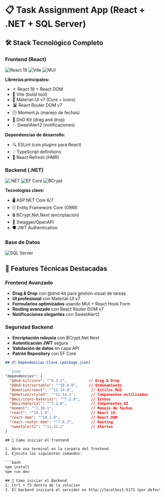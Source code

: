 # 📋 Task Assignment App (React + .NET + SQL Server)

## 🛠️ Stack Tecnológico Completo

### Frontend (React)
![React 19](https://img.shields.io/badge/React-20232A?style=for-the-badge&logo=react&logoColor=61DAFB)
![Vite](https://img.shields.io/badge/Vite-646CFF?style=for-the-badge&logo=vite&logoColor=white)
![MUI](https://img.shields.io/badge/MUI-007FFF?style=for-the-badge&logo=mui&logoColor=white)

**Librerías principales:**
- ⚛️ React 19 + React DOM
- 🚀 Vite (build tool)
- 🎨 Material-UI v7 (Core + Icons)
- 🛣️ React Router DOM v7
- 🕒 Moment.js (manejo de fechas)
- 🧩 DnD Kit (drag and drop)
- ✨ SweetAlert2 (notificaciones)

**Dependencias de desarrollo:**
- 🔍 ESLint (con plugins para React)
- 💡 TypeScript definitions
- 🔄 React Refresh (HMR)

### Backend (.NET)
![.NET](https://img.shields.io/badge/.NET-512BD4?style=for-the-badge&logo=dotnet&logoColor=white)
![EF Core](https://img.shields.io/badge/EF_Core-512BD4?style=for-the-badge&logo=dotnet&logoColor=white)
![BCrypt](https://img.shields.io/badge/BCrypt-02569B?style=for-the-badge&logo=keycdn&logoColor=white)

**Tecnologías clave:**
- 🖥️ ASP.NET Core 6/7
- 🗄️ Entity Framework Core (ORM)
- 🔒 BCrypt.Net.Next (encriptación)
- 📄 Swagger/OpenAPI
- 🛡️ JWT Authentication

### Base de Datos
![SQL Server](https://img.shields.io/badge/SQL_Server-CC2927?style=for-the-badge&logo=microsoft-sql-server&logoColor=white)

## 🌟 Features Técnicas Destacadas

### Frontend Avanzado
- **Drag & Drop** con @dnd-kit para gestión visual de tareas
- **UI profesional** con Material-UI v7
- **Formularios optimizados** usando MUI + React Hook Form
- **Routing avanzado** con React Router DOM v7
- **Notificaciones elegantes** con SweetAlert2

### Seguridad Backend
- **Encriptación robusta** con BCrypt.Net.Next
- **Autenticación JWT** segura
- **Validación de datos** en capa API
- **Patrón Repository** con EF Core

```markdown
## 📦 Dependencias Clave (package.json)

```json
"dependencies": {
  "@dnd-kit/core": "^6.3.1",          // Drag & Drop
  "@dnd-kit/sortable": "^10.0.0",     // Ordenamiento
  "@emotion/react": "^11.14.0",        // Estilos MUI
  "@emotion/styled": "^11.14.1",       // Componentes estilizados
  "@mui/icons-material": "^7.2.0",     // Íconos
  "@mui/material": "^7.2.0",           // Componentes UI
  "moment": "^2.30.1",                 // Manejo de fechas
  "react": "^19.1.0",                  // React 19
  "react-dom": "^19.1.0",              // React DOM
  "react-router-dom": "^7.6.3",        // Routing
  "sweetalert2": "^11.22.2"            // Alertas
}

## 🚀 Cómo iniciar el frontend

1. Abre una terminal en la carpeta del frontend.
2. Ejecuta los siguientes comandos:

```bash
npm install
npm run dev

## 🚀 Cómo iniciar el Backend
1. Ctrl + f5 dentro de la solucion
2. El backend iniciará el servidor en http://localhost:5173 (por defecto).
